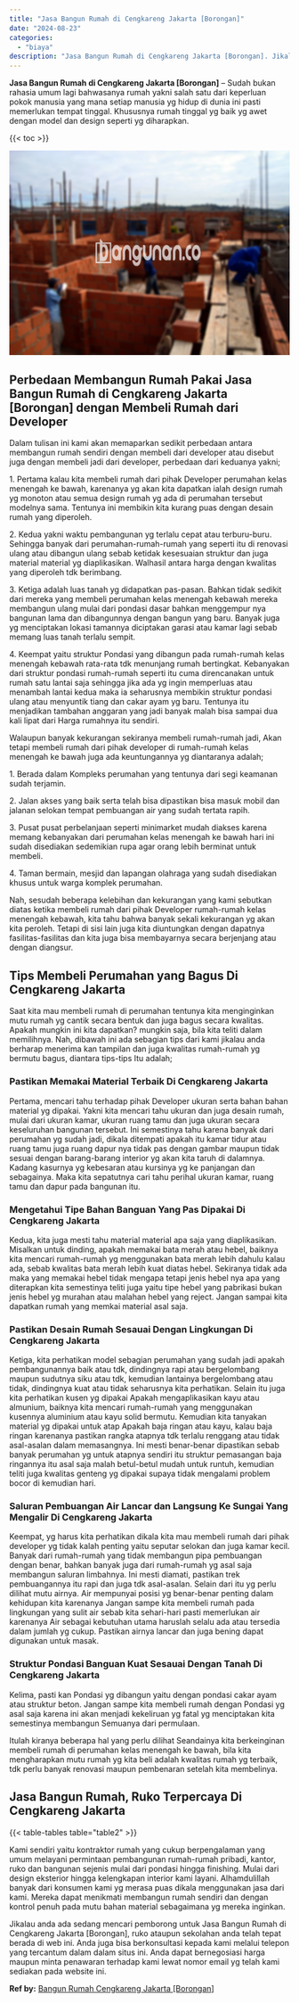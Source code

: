 ```yaml
---
title: "Jasa Bangun Rumah di Cengkareng Jakarta [Borongan]"
date: "2024-08-23"
categories: 
  - "biaya"
description: "Jasa Bangun Rumah di Cengkareng Jakarta [Borongan]. Jikalau anda ada sedang mencari pemborong untuk Jasa Bangun Rumah di Cengkareng Jakarta [Borongan], ruk..."
---
```


**Jasa Bangun Rumah di Cengkareng Jakarta \[Borongan\]** – Sudah bukan rahasia umum lagi bahwasanya rumah yakni salah satu dari keperluan pokok manusia yang mana setiap manusia yg hidup di dunia ini pasti memerlukan tempat tinggal. Khususnya rumah tinggal yg baik yg awet dengan model dan design seperti yg diharapkan.

{{< toc >}}

![Jasa Bangun Rumah di Cengkareng Jakarta [Borongan]](/images/borong-bangunan-16.png)

## Perbedaan Membangun Rumah Pakai Jasa Bangun Rumah di Cengkareng Jakarta \[Borongan\] dengan Membeli Rumah dari Developer

Dalam tulisan ini kami akan memaparkan sedikit perbedaan antara membangun rumah sendiri dengan membeli dari developer atau disebut juga dengan membeli jadi dari developer, perbedaan dari keduanya yakni;

1\. Pertama kalau kita membeli rumah dari pihak Developer perumahan kelas menengah ke bawah, karenanya yg akan kita dapatkan ialah design rumah yg monoton atau semua design rumah yg ada di perumahan tersebut modelnya sama. Tentunya ini membikin kita kurang puas dengan desain rumah yang diperoleh.

2\. Kedua yakni waktu pembangunan yg terlalu cepat atau terburu-buru. Sehingga banyak dari perumahan-rumah-rumah yang seperti itu di renovasi ulang atau dibangun ulang sebab ketidak kesesuaian struktur dan juga material material yg diaplikasikan. Walhasil antara harga dengan kwalitas yang diperoleh tdk berimbang.

3\. Ketiga adalah luas tanah yg didapatkan pas-pasan. Bahkan tidak sedikit dari mereka yang membeli perumahan kelas menengah kebawah mereka membangun ulang mulai dari pondasi dasar bahkan menggempur nya bangunan lama dan dibangunnya dengan bangun yang baru. Banyak juga yg menciptakan lokasi tamannya diciptakan garasi atau kamar lagi sebab memang luas tanah terlalu sempit.

4\. Keempat yaitu struktur Pondasi yang dibangun pada rumah-rumah kelas menengah kebawah rata-rata tdk menunjang rumah bertingkat. Kebanyakan dari struktur pondasi rumah-rumah seperti itu cuma direncanakan untuk rumah satu lantai saja sehingga jika ada yg ingin memperluas atau menambah lantai kedua maka ia seharusnya membikin struktur pondasi ulang atau menyuntik tiang dan cakar ayam yg baru. Tentunya itu menjadikan tambahan anggaran yang jadi banyak malah bisa sampai dua kali lipat dari Harga rumahnya itu sendiri.

Walaupun banyak kekurangan sekiranya membeli rumah-rumah jadi, Akan tetapi membeli rumah dari pihak developer di rumah-rumah kelas menengah ke bawah juga ada keuntungannya yg diantaranya adalah;

1\. Berada dalam Kompleks perumahan yang tentunya dari segi keamanan sudah terjamin.

2\. Jalan akses yang baik serta telah bisa dipastikan bisa masuk mobil dan jalanan selokan tempat pembuangan air yang sudah tertata rapih.

3\. Pusat pusat perbelanjaan seperti minimarket mudah diakses karena memang kebanyakan dari perumahan kelas menengah ke bawah hari ini sudah disediakan sedemikian rupa agar orang lebih berminat untuk membeli.

4\. Taman bermain, mesjid dan lapangan olahraga yang sudah disediakan khusus untuk warga komplek perumahan.

Nah, sesudah beberapa kelebihan dan kekurangan yang kami sebutkan diatas ketika membeli rumah dari pihak Developer rumah-rumah kelas menengah kebawah, kita tahu bahwa banyak sekali kekurangan yg akan kita peroleh. Tetapi di sisi lain juga kita diuntungkan dengan dapatnya fasilitas-fasilitas dan kita juga bisa membayarnya secara berjenjang atau dengan diangsur.

## Tips Membeli Perumahan yang Bagus Di Cengkareng Jakarta

Saat kita mau membeli rumah di perumahan tentunya kita menginginkan mutu rumah yg cantik secara bentuk dan juga bagus secara kwalitas. Apakah mungkin ini kita dapatkan? mungkin saja, bila kita teliti dalam memilihnya. Nah, dibawah ini ada sebagian tips dari kami jikalau anda berharap menerima kan tampilan dan juga kwalitas rumah-rumah yg bermutu bagus, diantara tips-tips Itu adalah;

### Pastikan Memakai Material Terbaik Di Cengkareng Jakarta

Pertama, mencari tahu terhadap pihak Developer ukuran serta bahan bahan material yg dipakai. Yakni kita mencari tahu ukuran dan juga desain rumah, mulai dari ukuran kamar, ukuran ruang tamu dan juga ukuran secara keseluruhan bangunan tersebut. Ini semestinya tahu karena banyak dari perumahan yg sudah jadi, dikala ditempati apakah itu kamar tidur atau ruang tamu juga ruang dapur nya tidak pas dengan gambar maupun tidak sesuai dengan barang-barang interior yg akan kita taruh di dalamnya. Kadang kasurnya yg kebesaran atau kursinya yg ke panjangan dan sebagainya. Maka kita sepatutnya cari tahu perihal ukuran kamar, ruang tamu dan dapur pada bangunan itu.

### Mengetahui Tipe Bahan Banguan Yang Pas Dipakai Di Cengkareng Jakarta

Kedua, kita juga mesti tahu material material apa saja yang diaplikasikan. Misalkan untuk dinding, apakah memakai bata merah atau hebel, baiknya kita mencari rumah-rumah yg menggunakan bata merah lebih dahulu kalau ada, sebab kwalitas bata merah lebih kuat diatas hebel. Sekiranya tidak ada maka yang memakai hebel tidak mengapa tetapi jenis hebel nya apa yang diterapkan kita semestinya teliti juga yaitu tipe hebel yang pabrikasi bukan jenis hebel yg murahan atau malahan hebel yang reject. Jangan sampai kita dapatkan rumah yang memkai material asal saja.

### Pastikan Desain Rumah Sesauai Dengan Lingkungan Di Cengkareng Jakarta

Ketiga, kita perhatikan model sebagian perumahan yang sudah jadi apakah pembangunannya baik atau tdk, dindingnya rapi atau bergelombang maupun sudutnya siku atau tdk, kemudian lantainya bergelombang atau tidak, dindingnya kuat atau tidak seharusnya kita perhatikan. Selain itu juga kita perhatikan kusen yg dipakai Apakah mengaplikasikan kayu atau almunium, baiknya kita mencari rumah-rumah yang menggunakan kusennya aluminium atau kayu solid bermutu. Kemudian kita tanyakan material yg dipakai untuk atap Apakah baja ringan atau kayu, kalau baja ringan karenanya pastikan rangka atapnya tdk terlalu renggang atau tidak asal-asalan dalam memasangnya. Ini mesti benar-benar dipastikan sebab banyak perumahan yg untuk atapnya sendiri itu struktur pemasangan baja ringannya itu asal saja malah betul-betul mudah untuk runtuh, kemudian teliti juga kwalitas genteng yg dipakai supaya tidak mengalami problem bocor di kemudian hari.

### Saluran Pembuangan Air Lancar dan Langsung Ke Sungai Yang Mengalir Di Cengkareng Jakarta

Keempat, yg harus kita perhatikan dikala kita mau membeli rumah dari pihak developer yg tidak kalah penting yaitu seputar selokan dan juga kamar kecil. Banyak dari rumah-rumah yang tidak membangun pipa pembuangan dengan benar, bahkan banyak juga dari rumah-rumah yg asal saja membangun saluran limbahnya. Ini mesti diamati, pastikan trek pembuangannya itu rapi dan juga tdk asal-asalan. Selain dari itu yg perlu dilihat mutu airnya. Air mempunyai posisi yg benar-benar penting dalam kehidupan kita karenanya Jangan sampe kita membeli rumah pada lingkungan yang sulit air sebab kita sehari-hari pasti memerlukan air karenanya Air sebagai kebutuhan utama haruslah selalu ada atau tersedia dalam jumlah yg cukup. Pastikan airnya lancar dan juga bening dapat digunakan untuk masak.

### Struktur Pondasi Banguan Kuat Sesauai Dengan Tanah Di Cengkareng Jakarta

Kelima, pasti kan Pondasi yg dibangun yaitu dengan pondasi cakar ayam atau struktur beton. Jangan sampe kita membeli rumah dengan Pondasi yg asal saja karena ini akan menjadi kekeliruan yg fatal yg menciptakan kita semestinya membangun Semuanya dari permulaan.

Itulah kiranya beberapa hal yang perlu dilihat Seandainya kita berkeinginan membeli rumah di perumahan kelas menengah ke bawah, bila kita mengharapkan mutu rumah yg kita beli adalah kwalitas rumah yg terbaik, tdk perlu banyak renovasi maupun pembenaran setelah kita membelinya.

## Jasa Bangun Rumah, Ruko Terpercaya Di Cengkareng Jakarta

{{< table-tables table="table2" >}}

Kami sendiri yaitu kontraktor rumah yang cukup berpengalaman yang umum melayani permintaan pembangunan rumah-rumah pribadi, kantor, ruko dan bangunan sejenis mulai dari pondasi hingga finishing. Mulai dari design eksterior hingga kelengkapan interior kami layani. Alhamdulillah banyak dari konsumen kami yg merasa puas dikala menggunakan jasa dari kami. Mereka dapat menikmati membangun rumah sendiri dan dengan kontrol penuh pada mutu bahan material sebagaimana yg mereka inginkan.

Jikalau anda ada sedang mencari pemborong untuk Jasa Bangun Rumah di Cengkareng Jakarta \[Borongan\], ruko ataupun sekolahan anda telah tepat berada di web ini. Anda juga bisa berkonsultasi kepada kami melalui telepon yang tercantum dalam dalam situs ini. Anda dapat bernegosiasi harga maupun minta penawaran terhadap kami lewat nomor email yg telah kami sediakan pada website ini.

**Ref by:** [Bangun Rumah Cengkareng Jakarta [Borongan]](https://id.wikipedia.org/wiki/Bangun)
